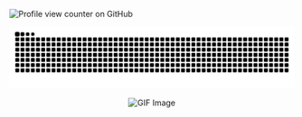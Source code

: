 ![Profile view counter on GitHub](https://komarev.com/ghpvc/?username=DikshantBadawadagi)

![Snake eating DIKSHANT](https://raw.githubusercontent.com/DikshantBadawadagi/DikshantBadawadagi/output/dikshant-snake.svg)

<p align="center">
  <img src="https://repository-images.githubusercontent.com/588181932/e36ec678-7984-4cdd-8e4c-a3932772ff8e" alt="GIF Image" />
</p>
